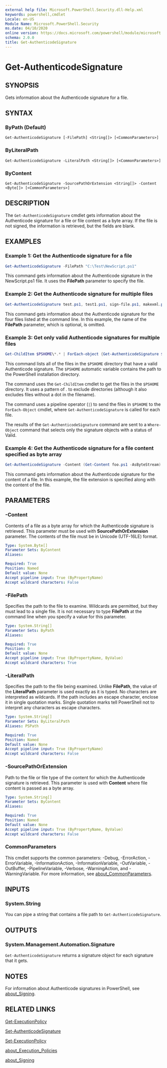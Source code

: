 ```yaml
---
external help file: Microsoft.PowerShell.Security.dll-Help.xml
keywords: powershell,cmdlet
Locale: en-US
Module Name: Microsoft.PowerShell.Security
ms.date: 04/10/2020
online version: https://docs.microsoft.com/powershell/module/microsoft.powershell.security/get-authenticodesignature?view=powershell-7&WT.mc_id=ps-gethelp
schema: 2.0.0
title: Get-AuthenticodeSignature
---
```

# Get-AuthenticodeSignature

## SYNOPSIS
Gets information about the Authenticode signature for a file.

## SYNTAX

### ByPath (Default)

```
Get-AuthenticodeSignature [-FilePath] <String[]> [<CommonParameters>]
```

### ByLiteralPath

```
Get-AuthenticodeSignature -LiteralPath <String[]> [<CommonParameters>]
```

### ByContent

```
Get-AuthenticodeSignature -SourcePathOrExtension <String[]> -Content <Byte[]> [<CommonParameters>]
```

## DESCRIPTION

The `Get-AuthenticodeSignature` cmdlet gets information about the Authenticode signature for a
file or file content as a byte array. If the file is not signed, the information is retrieved, but
the fields are blank.

## EXAMPLES

### Example 1: Get the Authenticode signature for a file

```powershell
Get-AuthenticodeSignature -FilePath "C:\Test\NewScript.ps1"
```

This command gets information about the Authenticode signature in the NewScript.ps1 file. It uses
the **FilePath** parameter to specify the file.

### Example 2: Get the Authenticode signature for multiple files

```powershell
Get-AuthenticodeSignature test.ps1, test1.ps1, sign-file.ps1, makexml.ps1
```

This command gets information about the Authenticode signature for the four files listed at the
command line. In this example, the name of the **FilePath** parameter, which is optional, is omitted.

### Example 3: Get only valid Authenticode signatures for multiple files

```powershell
Get-ChildItem $PSHOME\*.* | ForEach-object {Get-AuthenticodeSignature $_} | Where-Object {$_.status -eq "Valid"}
```

This command lists all of the files in the `$PSHOME` directory that have a valid Authenticode
signature. The `$PSHOME` automatic variable contains the path to the PowerShell installation
directory.

The command uses the `Get-ChildItem` cmdlet to get the files in the `$PSHOME` directory. It uses a
pattern of *.* to exclude directories (although it also excludes files without a dot in the
filename).

The command uses a pipeline operator (`|`) to send the files in `$PSHOME` to the `ForEach-Object`
cmdlet, where `Get-AuthenticodeSignature` is called for each file.

The results of the `Get-AuthenticodeSignature` command are sent to a `Where-Object` command that
selects only the signature objects with a status of Valid.

### Example 4: Get the Authenticode signature for a file content specified as byte array

```powershell
Get-AuthenticodeSignature -Content (Get-Content foo.ps1 -AsByteStream) -SourcePathorExtension ps1
```

This command gets information about the Authenticode signature for the content of a file. In this
example, the file extension is specified along with the content of the file.

## PARAMETERS

### -Content

Contents of a file as a byte array for which the Authenticode signature is retrieved. This parameter
must be used with **SourcePathOrExtension** parameter. The contents of the file must be in Unicode
(UTF-16LE) format.

```yaml
Type: System.Byte[]
Parameter Sets: ByContent
Aliases:

Required: True
Position: Named
Default value: None
Accept pipeline input: True (ByPropertyName)
Accept wildcard characters: False
```

### -FilePath

Specifies the path to the file to examine. Wildcards are permitted, but they must lead to a single
file. It is not necessary to type **FilePath** at the command line when you specify a value for this
parameter.

```yaml
Type: System.String[]
Parameter Sets: ByPath
Aliases:

Required: True
Position: 0
Default value: None
Accept pipeline input: True (ByPropertyName, ByValue)
Accept wildcard characters: True
```

### -LiteralPath

Specifies the path to the file being examined. Unlike **FilePath**, the value of the **LiteralPath**
parameter is used exactly as it is typed. No characters are interpreted as wildcards. If the path
includes an escape character, enclose it in single quotation marks. Single quotation marks tell
PowerShell not to interpret any characters as escape characters.

```yaml
Type: System.String[]
Parameter Sets: ByLiteralPath
Aliases: PSPath

Required: True
Position: Named
Default value: None
Accept pipeline input: True (ByPropertyName)
Accept wildcard characters: False
```

### -SourcePathOrExtension

Path to the file or file type of the content for which the Authenticode signature is retrieved. This
parameter is used with **Content** where file content is passed as a byte array.

```yaml
Type: System.String[]
Parameter Sets: ByContent
Aliases:

Required: True
Position: Named
Default value: None
Accept pipeline input: True (ByPropertyName, ByValue)
Accept wildcard characters: False
```

### CommonParameters

This cmdlet supports the common parameters: -Debug, -ErrorAction, -ErrorVariable,
-InformationAction, -InformationVariable, -OutVariable, -OutBuffer, -PipelineVariable, -Verbose,
-WarningAction, and -WarningVariable. For more information, see
[about_CommonParameters](../Microsoft.PowerShell.Core/About/about_CommonParameters.md).

## INPUTS

### System.String

You can pipe a string that contains a file path to `Get-AuthenticodeSignature`.

## OUTPUTS

### System.Management.Automation.Signature

`Get-AuthenticodeSignature` returns a signature object for each signature that it gets.

## NOTES

For information about Authenticode signatures in PowerShell, see
[about_Signing](../Microsoft.PowerShell.Core/About/about_Signing.md).

## RELATED LINKS

[Get-ExecutionPolicy](Get-ExecutionPolicy.md)

[Set-AuthenticodeSignature](Set-AuthenticodeSignature.md)

[Set-ExecutionPolicy](Set-ExecutionPolicy.md)

[about_Execution_Policies](../Microsoft.PowerShell.Core/About/about_Execution_Policies.md)

[about_Signing](../Microsoft.PowerShell.Core/About/about_Signing.md)
